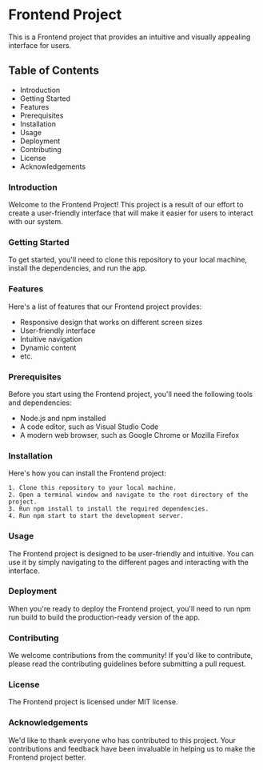 
# Frontend Project

This is a Frontend project that provides an intuitive and visually appealing interface for users.

## Table of Contents
- Introduction
- Getting Started
- Features
- Prerequisites
- Installation
- Usage
- Deployment
- Contributing
- License
- Acknowledgements

### Introduction
Welcome to the Frontend Project! This project is a result of our effort to create a user-friendly interface that will make it easier for users to interact with our system.

### Getting Started
To get started, you'll need to clone this repository to your local machine, install the dependencies, and run the app.

### Features
Here's a list of features that our Frontend project provides:

- Responsive design that works on different screen sizes
- User-friendly interface
- Intuitive navigation
- Dynamic content
- etc.

### Prerequisites
Before you start using the Frontend project, you'll need the following tools and dependencies:

- Node.js and npm installed
- A code editor, such as Visual Studio Code
- A modern web browser, such as Google Chrome or Mozilla Firefox

### Installation
Here's how you can install the Frontend project:

    1. Clone this repository to your local machine.
    2. Open a terminal window and navigate to the root directory of the project.
    3. Run npm install to install the required dependencies.
    4. Run npm start to start the development server.

### Usage
The Frontend project is designed to be user-friendly and intuitive. You can use it by simply navigating to the different pages and interacting with the interface.

### Deployment
When you're ready to deploy the Frontend project, you'll need to run npm run build to build the production-ready version of the app.

### Contributing
We welcome contributions from the community! If you'd like to contribute, please read the contributing guidelines before submitting a pull request.

### License
The Frontend project is licensed under MIT license.

### Acknowledgements
We'd like to thank everyone who has contributed to this project. Your contributions and feedback have been invaluable in helping us to make the Frontend project better.